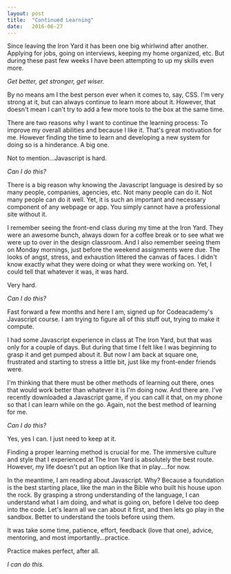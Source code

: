 ```yaml
---
layout: post
title:  "Continued Learning"
date:   2016-06-27
---
```


Since leaving the Iron Yard it has been one big whirlwind after another. Applying for jobs, going on interviews, keeping my home organized, etc. But during these past few weeks I have been attempting to up my skills even more.

*Get better, get stronger, get wiser.*

By no means am I the best person ever when it comes to, say, CSS. I'm very strong at it, but can always continue to learn more about it. However, that doesn't mean I can't try to add a few more tools to the box at the same time.

There are two reasons why I want to continue the learning process: To improve my overall abilities and because I like it. That's great motivation for me. However finding the time to learn and developing a new system for doing so is a hinderance. A big one.

Not to mention...Javascript is hard.

*Can I do this?*

There is a big reason why knowing the Javascript language is desired by so many people, companies, agencies, etc. Not many people can do it. Not many people can do it well. Yet, it is such an important and necessary component of any webpage or app. You simply cannot have a professional site without it. 

I remember seeing the front-end class during my time at the Iron Yard. They were an awesome bunch, always down for a coffee break or to see what we were up to over in the design classroom. And I also remember seeing them on Monday mornings, just before the weekend assignments were due. The looks of angst, stress, and exhaustion littered the canvas of faces. I didn't know exactly what they were doing or what they were working on. Yet, I could tell that whatever it was, it was hard.

Very hard.

*Can I do this?*

Fast forward a few months and here I am, signed up for Codeacademy's Javascript course. I am trying to figure all of this stuff out, trying to make it compute. 

I had some Javascript experience in class at The Iron Yard, but that was only for a couple of days. But during that time I felt like I was beginning to grasp it and get pumped about it. But now I am back at square one, frustrated and starting to stress a little bit, just like my front-ender friends were.

I'm thinking that there must be other methods of learning out there, ones that would work better than whatever it is I'm doing now. And there are. I've recently downloaded a Javascript game, if you can call it that, on my phone so that I can learn while on the go. Again, not the best method of learning for me. 

*Can I do this?*

Yes, yes I can. I just need to keep at it. 

Finding a proper learning method is crucial for me. The immersive culture and style that I experienced at The Iron Yard is absolutely the best route. However, my life doesn't put an option like that in play....for now.

In the meantime, I am reading about Javascript. Why? Because a foundation is the best starting place, like the man in the Bible who built his house upon the rock. By grasping a strong understanding of the language, I can understand what I am doing, and what is going on, before I delve too deep into the code. Let's learn all we can about it first, and then lets go play in the sandbox. Better to understand the tools before using them.

It was take some time, patience, effort, feedback (love that one), advice, mentoring, and most importantly...practice.

Practice makes perfect, after all.

*I can do this.*

